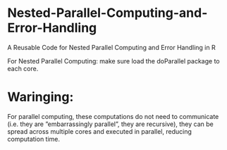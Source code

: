 # Nested-Parallel-Computing-and-Error-Handling
A Reusable Code for Nested Parallel Computing and Error Handling in R

For Nested Parallel Computing: make sure load the doParallel package to each core.

# Waringing:
For parallel computing, these computations do not need to communicate (i.e. they are ”embarrassingly parallel”, they are recursive), they can be spread across multiple cores and executed in parallel, reducing computation time.
